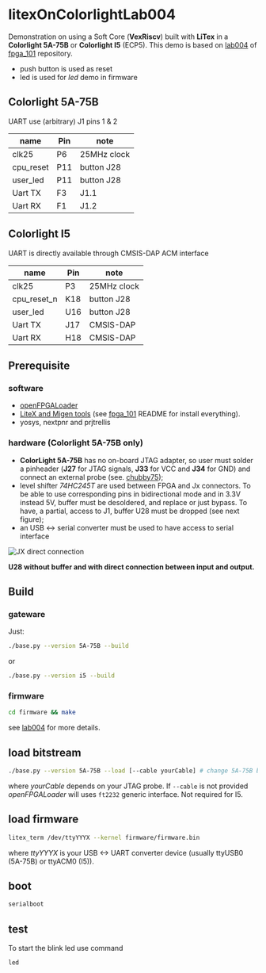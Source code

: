 # litexOnColorlightLab004

Demonstration on using a Soft Core (**VexRiscv**)
built with **LiTex** in a **Colorlight 5A-75B** or **Colorlight I5** (ECP5).
This demo is based on
[lab004][lab004] of [fpga_101][fpga_101] repository.

- push button is used as reset
- led is used for *led* demo in firmware

## Colorlight 5A-75B

UART use (arbitrary) J1 pins 1 & 2

| name      | Pin | note        |
|-----------|-----|-------------|
| clk25     | P6  | 25MHz clock |
| cpu_reset | P11 | button J28  |
| user_led  | P11 | button J28  |
| Uart TX   | F3  | J1.1        |
| Uart RX   | F1  | J1.2        |

## Colorlight I5

UART is directly available through CMSIS-DAP ACM interface

| name        | Pin | note        |
|-------------|-----|-------------|
| clk25       | P3  | 25MHz clock |
| cpu_reset_n | K18 | button J28  |
| user_led    | U16 | button J28  |
| Uart TX     | J17 | CMSIS-DAP   |
| Uart RX     | H18 | CMSIS-DAP   |

## Prerequisite

### software

- [openFPGALoader][openFPGALoader]
- [LiteX and Migen tools]() (see [fpga_101][fpga_101] README for install
  everything).
- yosys, nextpnr and prjtrellis

### hardware (Colorlight 5A-75B only)

- **ColorLight 5A-75B** has no on-board JTAG adapter, so user must solder a pinheader
  (**J27** for JTAG signals, **J33** for VCC and **J34** for GND) and connect an external probe (see.
  [chubby75](https://github.com/q3k/chubby75/tree/master/5a-75b));
- level shifter *74HC245T* are used between FPGA and Jx connectors. To be able
  to use corresponding pins in bidirectional mode and in 3.3V instead 5V, buffer
  must be desoldered, and replace or just bypass. To have, a partial, access to
  J1, buffer U28 must be dropped (see next figure);
- an USB <-> serial converter must be used to have access to serial interface

![JX direct connection](http://kmf2.trabucayre.com/colorLight5A-75b.jpg)

**U28 without buffer and with direct connection between input and output.**

## Build

### gateware
Just:
```bash
./base.py --version 5A-75B --build
```
or
```bash
./base.py --version i5 --build
```
### firmware
```bash
cd firmware && make
```
see [lab004] for more details.

## load bitstream
```bash
./base.py --version 5A-75B --load [--cable yourCable] # change 5A-75B by I5
```
where *yourCable* depends on your JTAG probe. If `--cable` is not provided
*openFPGALoader* will uses `ft2232` generic interface. Not required for I5.

## load firmware
```bash
litex_term /dev/ttyYYYX --kernel firmware/firmware.bin
```
where *ttyYYYX* is your USB <-> UART converter device (usually ttyUSB0 (5A-75B)
or ttyACM0 (I5)).

## boot
```bash
serialboot
```

## test
To start the blink led use command
```bash
led
```


[fpga_101]: https://github.com/litex-hub/fpga_101
[lab004]: https://github.com/litex-hub/fpga_101/tree/master/lab004
[openFPGALoader]: https://github.com/trabucayre/openFPGALoader
